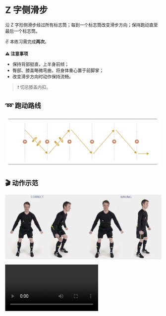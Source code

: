 # Z 字侧滑步

沿 Z 字形侧滑步经过所有标志筒；每到一个标志筒改变滑步方向；保持跑动直至最后一个标志筒。

✌️ 本练习需完成**两次**。

**⚠️ 注意事项**

- 保持背部挺直，上半身前倾；
- 臀部、膝盖略微弯曲，将身体重心置于前脚掌；
- 改变滑步方向时动作保持流畅。

>❗️ 切忌膝盖内扣。

## ➿ 跑动路线

![zigzag](../figures/part1/zigzag.png)

## 🎬 动作示范

![zigzag](../figures/part1/zigzagp.png)

<div class="center-video">
    <video controls>
        <source src="../videos/part1/zigzag.mp4" type="video/mp4">
    </video>
</div>